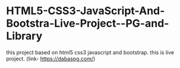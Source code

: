 # HTML5-CSS3-JavaScript-And-Bootstra-Live-Project--PG-and-Library
this project based on html5 css3  javascript and bootstrap. this is live project. (link- https://dabaspg.com/) 
